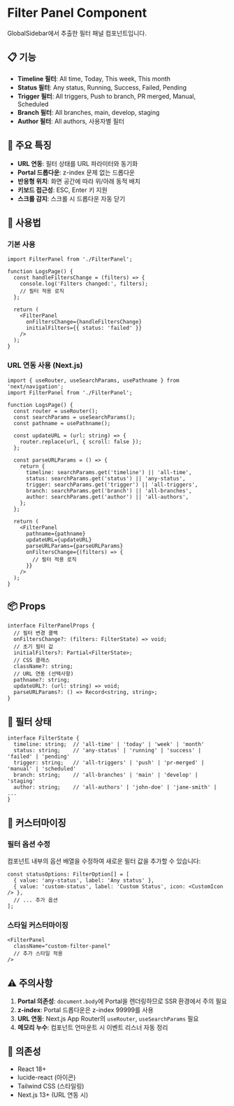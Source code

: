 # Filter Panel Component

GlobalSidebar에서 추출한 필터 패널 컴포넌트입니다.

## 📋 기능

- **Timeline 필터**: All time, Today, This week, This month
- **Status 필터**: Any status, Running, Success, Failed, Pending  
- **Trigger 필터**: All triggers, Push to branch, PR merged, Manual, Scheduled
- **Branch 필터**: All branches, main, develop, staging
- **Author 필터**: All authors, 사용자별 필터

## 🎯 주요 특징

- **URL 연동**: 필터 상태를 URL 파라미터와 동기화
- **Portal 드롭다운**: z-index 문제 없는 드롭다운
- **반응형 위치**: 화면 공간에 따라 위/아래 동적 배치
- **키보드 접근성**: ESC, Enter 키 지원
- **스크롤 감지**: 스크롤 시 드롭다운 자동 닫기

## 🔧 사용법

### 기본 사용

```tsx
import FilterPanel from './FilterPanel';

function LogsPage() {
  const handleFiltersChange = (filters) => {
    console.log('Filters changed:', filters);
    // 필터 적용 로직
  };

  return (
    <FilterPanel
      onFiltersChange={handleFiltersChange}
      initialFilters={{ status: 'failed' }}
    />
  );
}
```

### URL 연동 사용 (Next.js)

```tsx
import { useRouter, useSearchParams, usePathname } from 'next/navigation';
import FilterPanel from './FilterPanel';

function LogsPage() {
  const router = useRouter();
  const searchParams = useSearchParams();
  const pathname = usePathname();

  const updateURL = (url: string) => {
    router.replace(url, { scroll: false });
  };

  const parseURLParams = () => {
    return {
      timeline: searchParams.get('timeline') || 'all-time',
      status: searchParams.get('status') || 'any-status',
      trigger: searchParams.get('trigger') || 'all-triggers',
      branch: searchParams.get('branch') || 'all-branches',
      author: searchParams.get('author') || 'all-authors',
    };
  };

  return (
    <FilterPanel
      pathname={pathname}
      updateURL={updateURL}
      parseURLParams={parseURLParams}
      onFiltersChange={(filters) => {
        // 필터 적용 로직
      }}
    />
  );
}
```

## 📦 Props

```tsx
interface FilterPanelProps {
  // 필터 변경 콜백
  onFiltersChange?: (filters: FilterState) => void;
  // 초기 필터 값
  initialFilters?: Partial<FilterState>;
  // CSS 클래스
  className?: string;
  // URL 연동 (선택사항)
  pathname?: string;
  updateURL?: (url: string) => void;
  parseURLParams?: () => Record<string, string>;
}
```

## 🔄 필터 상태

```tsx
interface FilterState {
  timeline: string;  // 'all-time' | 'today' | 'week' | 'month'
  status: string;    // 'any-status' | 'running' | 'success' | 'failed' | 'pending'
  trigger: string;   // 'all-triggers' | 'push' | 'pr-merged' | 'manual' | 'scheduled'
  branch: string;    // 'all-branches' | 'main' | 'develop' | 'staging'
  author: string;    // 'all-authors' | 'john-doe' | 'jane-smith' | ...
}
```

## 🎨 커스터마이징

### 필터 옵션 수정

컴포넌트 내부의 옵션 배열을 수정하여 새로운 필터 값을 추가할 수 있습니다:

```tsx
const statusOptions: FilterOption[] = [
  { value: 'any-status', label: 'Any status' },
  { value: 'custom-status', label: 'Custom Status', icon: <CustomIcon /> },
  // ... 추가 옵션
];
```

### 스타일 커스터마이징

```tsx
<FilterPanel 
  className="custom-filter-panel"
  // 추가 스타일 적용
/>
```

## ⚠️ 주의사항

1. **Portal 의존성**: `document.body`에 Portal을 렌더링하므로 SSR 환경에서 주의 필요
2. **z-index**: Portal 드롭다운은 z-index 99999를 사용
3. **URL 연동**: Next.js App Router의 `useRouter`, `useSearchParams` 필요
4. **메모리 누수**: 컴포넌트 언마운트 시 이벤트 리스너 자동 정리

## 🔗 의존성

- React 18+
- lucide-react (아이콘)
- Tailwind CSS (스타일링)
- Next.js 13+ (URL 연동 시)